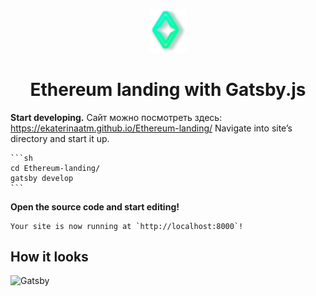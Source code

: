 <p align="center">
  <a href="https://www.gatsbyjs.org">
    <img alt="Gatsby" src="./src/images/Logo.svg" width="60" />
  </a>
</p>
<h1 align="center">
  Ethereum landing with Gatsby.js
</h1>

**Start developing.**
Сайт можно посмотреть здесь: https://ekaterinaatm.github.io/Ethereum-landing/
Navigate into site’s directory and start it up.

    ```sh
    cd Ethereum-landing/
    gatsby develop
    ```

**Open the source code and start editing!**

    Your site is now running at `http://localhost:8000`!

## How it looks

<img alt="Gatsby" src="./src/images/full-size-screenshot.png"  />
